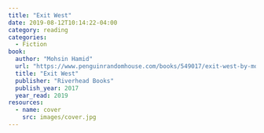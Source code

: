 ```yaml
---
title: "Exit West"
date: 2019-08-12T10:14:22-04:00
category: reading
categories:
  - Fiction
book:
  author: "Mohsin Hamid"
  url: "https://www.penguinrandomhouse.com/books/549017/exit-west-by-mohsin-hamid/9780735212206"
  title: "Exit West"
  publisher: "Riverhead Books"
  publish_year: 2017
  year_read: 2019
resources:
  - name: cover
    src: images/cover.jpg
---
```


